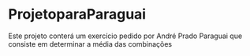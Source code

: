 # ProjetoparaParaguai
Este projeto conterá um exercício pedido por André Prado Paraguai que consiste em determinar a média das combinações
